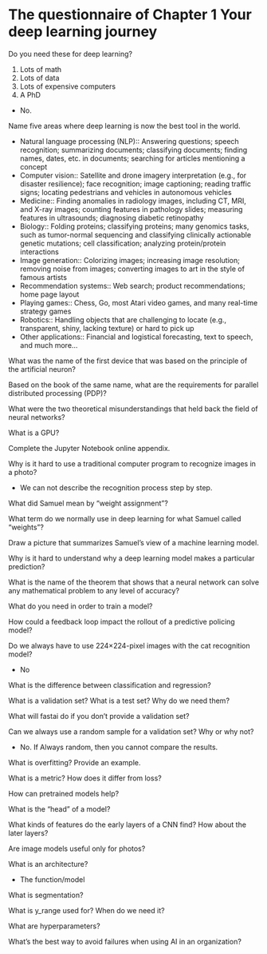 # The questionnaire of Chapter 1 Your deep learning journey

Do you need these for deep learning? 
1. Lots of math 
2. Lots of data 
3. Lots of expensive computers 
4. A PhD 
- No.

Name five areas where deep learning is now the best tool in the world. 

- Natural language processing (NLP):: Answering questions; speech recognition; summarizing documents; classifying documents; finding names, dates, etc. in documents; searching for articles mentioning a concept
- Computer vision:: Satellite and drone imagery interpretation (e.g., for disaster resilience); face recognition; image captioning; reading traffic signs; locating pedestrians and vehicles in autonomous vehicles
- Medicine:: Finding anomalies in radiology images, including CT, MRI, and X-ray images; counting features in pathology slides; measuring features in ultrasounds; diagnosing diabetic retinopathy
- Biology:: Folding proteins; classifying proteins; many genomics tasks, such as tumor-normal sequencing and classifying clinically actionable genetic mutations; cell classification; analyzing protein/protein interactions
- Image generation:: Colorizing images; increasing image resolution; removing noise from images; converting images to art in the style of famous artists
- Recommendation systems:: Web search; product recommendations; home page layout
- Playing games:: Chess, Go, most Atari video games, and many real-time strategy games
- Robotics:: Handling objects that are challenging to locate (e.g., transparent, shiny, lacking texture) or hard to pick up
- Other applications:: Financial and logistical forecasting, text to speech, and much more...

What was the name of the first device that was based on the principle of the artificial neuron? 

Based on the book of the same name, what are the requirements for parallel distributed processing (PDP)? 

What were the two theoretical misunderstandings that held back the field of neural networks? 

What is a GPU? 

Complete the Jupyter Notebook online appendix. 

Why is it hard to use a traditional computer program to recognize images in a photo? 
- We can not describe the recognition process step by step.

What did Samuel mean by “weight assignment”? 

What term do we normally use in deep learning for what Samuel called “weights”?

Draw a picture that summarizes Samuel’s view of a machine learning model. 

Why is it hard to understand why a deep learning model makes a particular prediction? 

What is the name of the theorem that shows that a neural network can solve any mathematical problem to any level of accuracy? 

What do you need in order to train a model? 

How could a feedback loop impact the rollout of a predictive policing model? 

Do we always have to use 224×224-pixel images with the cat recognition model? 
- No

What is the difference between classification and regression?

What is a validation set? What is a test set? Why do we need them? 

What will fastai do if you don’t provide a validation set? 

Can we always use a random sample for a validation set? Why or why not? 
- No. If Always random, then you cannot compare the results.

What is overfitting? Provide an example.

What is a metric? How does it differ from loss? 

How can pretrained models help? 

What is the “head” of a model? 

What kinds of features do the early layers of a CNN find? How about the later layers?

Are image models useful only for photos? 

What is an architecture? 
- The function/model

What is segmentation? 

What is y_range used for? When do we need it? 

What are hyperparameters? 

What’s the best way to avoid failures when using AI in an organization?


